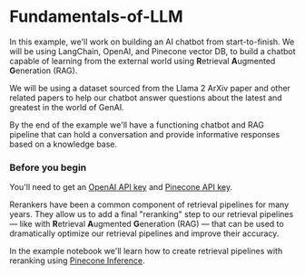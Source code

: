 # Fundamentals-of-LLM

In this example, we'll work on building an AI chatbot from start-to-finish. We will be using LangChain, OpenAI, and Pinecone vector DB, to build a chatbot capable of learning from the external world using **R**etrieval **A**ugmented **G**eneration (RAG).

We will be using a dataset sourced from the Llama 2 ArXiv paper and other related papers to help our chatbot answer questions about the latest and greatest in the world of GenAI.

By the end of the example we'll have a functioning chatbot and RAG pipeline that can hold a conversation and provide informative responses based on a knowledge base.

### Before you begin

You'll need to get an [OpenAI API key](https://platform.openai.com/account/api-keys) and [Pinecone API key](https://app.pinecone.io).

Rerankers have been a common component of retrieval pipelines for many years. They allow us to add a final "reranking" step to our retrieval pipelines — like with **R**etrieval **A**ugmented **G**eneration (RAG) — that can be used to dramatically optimize our retrieval pipelines and improve their accuracy.

In the example notebook we'll learn how to create retrieval pipelines with reranking using [Pinecone Inference](https://docs.pinecone.io/guides/inference/understanding-inference).
